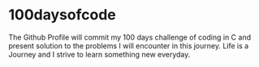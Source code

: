 # 100daysofcode
The Github Profile will commit my 100 days challenge of coding in C and present solution to the problems I will encounter in this journey. Life is a Journey and I strive to learn something new everyday.     
